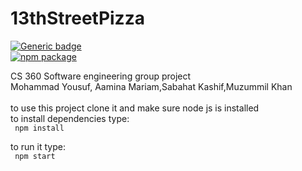 # 13thStreetPizza
[![Generic badge](https://img.shields.io/badge/Contributors-5-<green>.svg)](https://shields.io/)<br>
[![npm package](https://img.shields.io/npm/v/react-shields.svg)](https://www.npmjs.org/package/react-shields)<br>

CS 360 Software engineering  group project <br>
Mohammad Yousuf, Aamina Mariam,Sabahat Kashif,Muzummil Khan <br>
<br>
to use this project clone it and make sure node js is installed <br>
to install dependencies type: <br>
``` npm install``` <br>

to  run it type: <br>
``` npm start``` <br>
